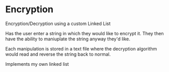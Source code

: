 # Encryption
Encryption/Decryption using a custom Linked List


Has the user enter a string in which they would like to encrypt it. They then have the ability to maniuplate the string 
anyway they'd like. 

Each manipulation is stored in a text file where the decryption algorithm would read and reverse the string back to normal.

Implements my own linked list
